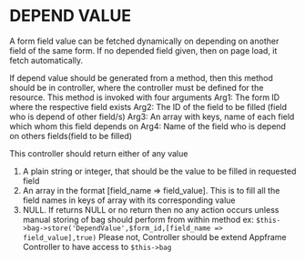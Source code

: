 # DEPEND VALUE

A form field value can be fetched dynamically on depending on another field of the same form. If no depended field given, then on page load, it fetch automatically.

If depend value should be generated from a method, then this method should be in controller, where the controller must be defined for the resource.
This method is invoked with four arguments
Arg1: The form ID where the respective field exists
Arg2: The ID of the field to be filled (field who is depend of other field/s)
Arg3: An array with keys, name of each field which whom this field depends on
Arg4: Name of the field who is depend on others fields(field to be filled)

This controller should return either of any value
1. A plain string or integer, that should be the value to be filled in requested field
1. An array in the format [field_name => field_value]. This is to fill all the field names in keys of array with its corresponding value
1. NULL. If returns NULL or no return then no any action occurs unless manual storing of bag should perform from within method
ex: `$this->bag->store('DependValue',$form_id,[field_name => field_value],true)` Please not, Controller should be extend Appframe Controller to have access to `$this->bag`